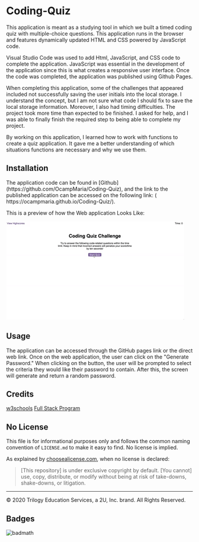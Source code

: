 # Coding-Quiz
<p> 
This application is meant as a studying tool in which we built a timed coding quiz with multiple-choice questions. This application runs in the browser and features dynamically updated HTML and CSS powered by JavaScript code.
</p>

<p>
Visual Studio Code was used to add Html, JavaScript, and CSS code to complete the application. JavaScript was essential in the development of the application since this is what creates a responsive user interface. Once the code was completed, the application was published using Github Pages. 
</p>

<p>
When completing this application, some of the challenges that appeared included not successfully saving the user initials into the local storage. I understand the concept, but I am not sure what code I should fix to save the local storage information. Moreover, I also had timing difficulties. The project took more time than expected to be finished. I asked for help, and I was able to finally finish the required step to being able to complete my project. 
</p>

<p>
By working on this application, I learned how to work with functions to create a quiz application. It gave me a better understanding of which situations functions are necessary and why we use them. 
</p>

## Installation
<p> The application code can be found in [Github](https://github.com/OcampMaria/Coding-Quiz), and the link to the published application can be accessed on the following link: ( https://ocampmaria.github.io/Coding-Quiz/). 
</p>

This is a preview of how the Web application Looks Like: 


![password generator demo](./Assets/04-web-apis-homework-demo.gif)


## Usage
<p>
The application can be accessed through the GitHub pages link or the direct web link.
Once on the web application, the user can click on the "Generate Password." When clicking on the button, the user will be prompted to select the criteria they would like their password to contain. After this, the screen will generate and return a random password. 
</p>


## Credits
[w3schools](https://www.w3schools.com/html/)
[Full Stack Program](https://uclax.bootcampcontent.com/UCLA-Coding-Boot-Camp/ucla-la-fsf-pt-09-2020-u-c/tree/master)

## No License

This file is for informational purposes only and follows the common naming convention of `LICENSE.md` to make it easy to find. No license is implied.

As explained by [choosealicense.com](https://choosealicense.com/no-permission/), when no license is declared: 

>[This repository] is under exclusive copyright by default. [You cannot] use, copy, distribute, or modify without being at risk of take-downs, shake-downs, or litigation.

- - -
© 2020 Trilogy Education Services, a 2U, Inc. brand. All Rights Reserved.

## Badges
![badmath](https://img.shields.io/github/languages/top/nielsenjared/badmath)
